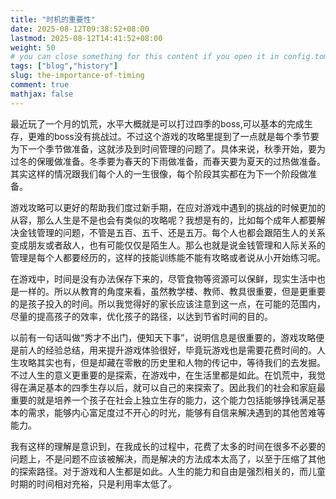 ```yaml
---
title: "时机的重要性"
date: 2025-08-12T09:38:52+08:00
lastmod: 2025-08-12T14:41:52+08:00
weight: 50
# you can close something for this content if you open it in config.toml.
tags: ["blog","history"]
slug: the-importance-of-timing
comment: true
mathjax: false
---
```


最近玩了一个月的饥荒，水平大概就是可以打过四季的boss,可以基本的完成生存，更难的boss没有挑战过。不过这个游戏的攻略里提到了一点就是每个季节要为下一个季节做准备，这就涉及到时间管理的问题了。具体来说，秋季开始，要为过冬的保暖做准备。冬季要为春天的下雨做准备，而春天要为夏天的过热做准备。其实这样的情况跟我们每个人的一生很像，每个阶段其实都在为下一个阶段做准备。

游戏攻略可以更好的帮助我们度过新手期，在应对游戏中遇到的挑战的时候更加的从容，那么人生是不是也会有类似的攻略呢？我想是有的，比如每个成年人都要解决金钱管理的问题，不管是五百、五千、还是五万。每个人也都会跟陌生人的关系变成朋友或者敌人，也有可能仅仅是陌生人。那么也就是说金钱管理和人际关系的管理是每个人都要经历的，这样的技能训练能不能有攻略或者说从小开始练习呢。

在游戏中，时间是没有办法保存下来的，尽管食物等资源可以保鲜，现实生活中也是一样的。所以从教育的角度来看，虽然教学楼、教师、教具很重要，但是更重要的是孩子投入的时间。所以我觉得好的家长应该注意到这一点，在可能的范围内，尽量的提高孩子的效率，优化孩子的路径，以达到节省时间的目的。

以前有一句话叫做“秀才不出门，便知天下事”，说明信息是很重要的，游戏攻略便是前人的经验总结，用来提升游戏体验很好，毕竟玩游戏也是需要花费时间的。人生攻略其实也有，但是却藏在零散的历史里和人物的传记中，等待我们的去发掘。不过人生的意义更重要的是探索，在游戏中，在生活里都是如此。在饥荒中，我觉得在满足基本的四季生存以后，就可以自己的来探索了。因此我们的社会和家庭最重要的就是培养一个孩子在社会上独立生存的能力，这个能力包括能够挣钱满足基本的需求，能够内心富足度过不开心的时光，能够有自信来解决遇到的其他苦难等能力。

我有这样的理解是意识到，在我成长的过程中，花费了太多的时间在很多不必要的问题上，不是问题不应该被解决，而是解决的方法成本太高了，以至于压缩了其他的探索路径。对于游戏和人生都是如此。人生的能力和自由是强烈相关的，而儿童时期的时间相对充裕，只是利用率太低了。